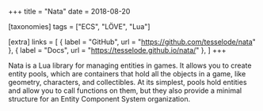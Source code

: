 +++
title = "Nata"
date = 2018-08-20

[taxonomies]
tags = ["ECS", "LÖVE", "Lua"]

[extra]
links = [
	{ label = "GitHub", url = "https://github.com/tesselode/nata" },
	{ label = "Docs", url = "https://tesselode.github.io/nata/" },
]
+++

Nata is a Lua library for managing entities in games. It allows you to create entity pools, which are containers that hold all the objects in a game, like geometry, characters, and collectibles. At its simplest, pools hold entities and allow you to call functions on them, but they also provide a minimal structure for an Entity Component System organization.
